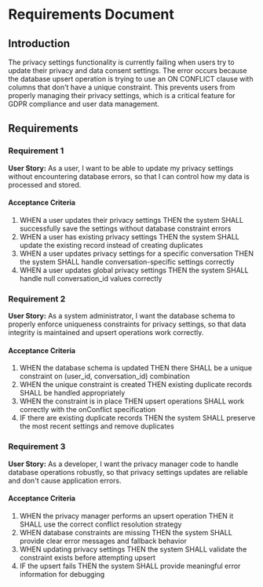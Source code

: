# Requirements Document

## Introduction

The privacy settings functionality is currently failing when users try to update their privacy and data consent settings. The error occurs because the database upsert operation is trying to use an ON CONFLICT clause with columns that don't have a unique constraint. This prevents users from properly managing their privacy settings, which is a critical feature for GDPR compliance and user data management.

## Requirements

### Requirement 1

**User Story:** As a user, I want to be able to update my privacy settings without encountering database errors, so that I can control how my data is processed and stored.

#### Acceptance Criteria

1. WHEN a user updates their privacy settings THEN the system SHALL successfully save the settings without database constraint errors
2. WHEN a user has existing privacy settings THEN the system SHALL update the existing record instead of creating duplicates
3. WHEN a user updates privacy settings for a specific conversation THEN the system SHALL handle conversation-specific settings correctly
4. WHEN a user updates global privacy settings THEN the system SHALL handle null conversation_id values correctly

### Requirement 2

**User Story:** As a system administrator, I want the database schema to properly enforce uniqueness constraints for privacy settings, so that data integrity is maintained and upsert operations work correctly.

#### Acceptance Criteria

1. WHEN the database schema is updated THEN there SHALL be a unique constraint on (user_id, conversation_id) combination
2. WHEN the unique constraint is created THEN existing duplicate records SHALL be handled appropriately
3. WHEN the constraint is in place THEN upsert operations SHALL work correctly with the onConflict specification
4. IF there are existing duplicate records THEN the system SHALL preserve the most recent settings and remove duplicates

### Requirement 3

**User Story:** As a developer, I want the privacy manager code to handle database operations robustly, so that privacy settings updates are reliable and don't cause application errors.

#### Acceptance Criteria

1. WHEN the privacy manager performs an upsert operation THEN it SHALL use the correct conflict resolution strategy
2. WHEN database constraints are missing THEN the system SHALL provide clear error messages and fallback behavior
3. WHEN updating privacy settings THEN the system SHALL validate the constraint exists before attempting upsert
4. IF the upsert fails THEN the system SHALL provide meaningful error information for debugging
